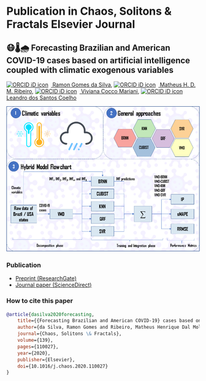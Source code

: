 # Publication in Chaos, Solitons & Fractals Elsevier Journal
## :mask::thermometer::cloud_with_rain: Forecasting Brazilian and American COVID-19 cases based on artificial intelligence coupled with climatic exogenous variables
[<img src="https://orcid.org/sites/default/files/images/orcid_16x16.png" style="width:1em;margin-right:.5em;" alt="ORCID iD icon"></img> Ramon Gomes da Silva](https://orcid.org/0000-0001-8580-7695), [<img src="https://orcid.org/sites/default/files/images/orcid_16x16.png" style="width:1em;margin-right:.5em;" alt="ORCID iD icon"></img> Matheus H. D. M. Ribeiro](https://orcid.org/0000-0001-7387-9077), [<img src="https://orcid.org/sites/default/files/images/orcid_16x16.png" style="width:1em;margin-right:.5em;" alt="ORCID iD icon"></img> Viviana Cocco Mariani](https://orcid.org/000-0003-2490-4568), [<img src="https://orcid.org/sites/default/files/images/orcid_16x16.png" style="width:1em;margin-right:.5em;" alt="ORCID iD icon"></img> Leandro dos Santos Coelho](https://orcid.org/0000-0001-5728-943X)

![Diagram](Figures/DIAGRAM.PNG)

### Publication
- [Preprint (ResearchGate)](https://www.researchgate.net/publication/342247189_Forecasting_Brazilian_and_American_COVID-19_cases_based_on_artificial_intelligence_coupled_with_climatic_exogenous_variables)
- [Journal paper (ScienceDirect)](https://www.sciencedirect.com/science/article/pii/S0960077920304252)

### How to cite this paper
```bibtex
@article{dasilva2020forecasting,
    title={{Forecasting Brazilian and American COVID-19} cases based on artificial intelligence coupled with climatic exogenous variables},
    author={da Silva, Ramon Gomes and Ribeiro, Matheus Henrique Dal Molin and Mariani, Viviana Cocco and Coelho, Leandro Santos},
    journal={Chaos, Solitons \& Fractals},
    volume={139},
    pages={110027},
    year={2020},
    publisher={Elsevier},
    doi={10.1016/j.chaos.2020.110027}
}
```
